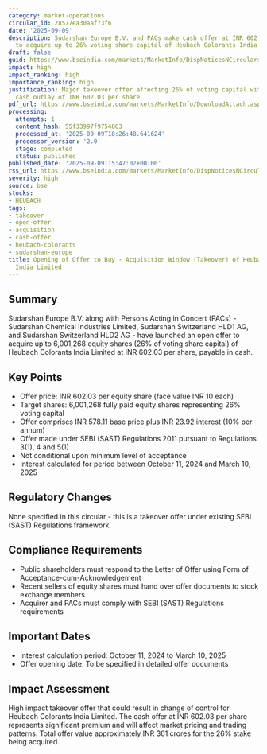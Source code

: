 ```yaml
---
category: market-operations
circular_id: 28577ea30aaf73f6
date: '2025-09-09'
description: Sudarshan Europe B.V. and PACs make cash offer at INR 602.03 per share
  to acquire up to 26% voting share capital of Heubach Colorants India Limited.
draft: false
guid: https://www.bseindia.com/markets/MarketInfo/DispNoticesNCirculars.aspx?Noticeid={4002295F-BD2F-40E7-8FCB-F90124A5C2DE}&noticeno=20250909-68&dt=09/09/2025&icount=68&totcount=70&flag=0
impact: high
impact_ranking: high
importance_ranking: high
justification: Major takeover offer affecting 26% of voting capital with significant
  cash outlay of INR 602.03 per share
pdf_url: https://www.bseindia.com/markets/MarketInfo/DownloadAttach.aspx?id=20250909-68&attachedId=28ed6eae-bd5a-4928-b1c7-5871375c47fb
processing:
  attempts: 1
  content_hash: 55f33997f9754863
  processed_at: '2025-09-09T18:26:48.641624'
  processor_version: '2.0'
  stage: completed
  status: published
published_date: '2025-09-09T15:47:02+00:00'
rss_url: https://www.bseindia.com/markets/MarketInfo/DispNoticesNCirculars.aspx?Noticeid={4002295F-BD2F-40E7-8FCB-F90124A5C2DE}&noticeno=20250909-68&dt=09/09/2025&icount=68&totcount=70&flag=0
severity: high
source: bse
stocks:
- HEUBACH
tags:
- takeover
- open-offer
- acquisition
- cash-offer
- heubach-colorants
- sudarshan-europe
title: Opening of Offer to Buy - Acquisition Window (Takeover) of Heubach Colorants
  India Limited
---
```


## Summary

Sudarshan Europe B.V. along with Persons Acting in Concert (PACs) - Sudarshan Chemical Industries Limited, Sudarshan Switzerland HLD1 AG, and Sudarshan Switzerland HLD2 AG - have launched an open offer to acquire up to 6,001,268 equity shares (26% of voting share capital) of Heubach Colorants India Limited at INR 602.03 per share, payable in cash.

## Key Points

- Offer price: INR 602.03 per equity share (face value INR 10 each)
- Target shares: 6,001,268 fully paid equity shares representing 26% voting capital
- Offer comprises INR 578.11 base price plus INR 23.92 interest (10% per annum)
- Offer made under SEBI (SAST) Regulations 2011 pursuant to Regulations 3(1), 4 and 5(1)
- Not conditional upon minimum level of acceptance
- Interest calculated for period between October 11, 2024 and March 10, 2025

## Regulatory Changes

None specified in this circular - this is a takeover offer under existing SEBI (SAST) Regulations framework.

## Compliance Requirements

- Public shareholders must respond to the Letter of Offer using Form of Acceptance-cum-Acknowledgement
- Recent sellers of equity shares must hand over offer documents to stock exchange members
- Acquirer and PACs must comply with SEBI (SAST) Regulations requirements

## Important Dates

- Interest calculation period: October 11, 2024 to March 10, 2025
- Offer opening date: To be specified in detailed offer documents

## Impact Assessment

High impact takeover offer that could result in change of control for Heubach Colorants India Limited. The cash offer at INR 602.03 per share represents significant premium and will affect market pricing and trading patterns. Total offer value approximately INR 361 crores for the 26% stake being acquired.